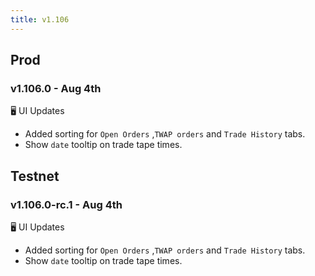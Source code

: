 ```yaml
---
title: v1.106
---
```

## Prod
### v1.106.0 - Aug 4th
🖥️  UI Updates 
* Added sorting for `Open Orders` ,`TWAP orders` and `Trade History` tabs.
* Show `date` tooltip on trade tape times.


## Testnet
### v1.106.0-rc.1 - Aug 4th
🖥️  UI Updates 
* Added sorting for `Open Orders` ,`TWAP orders` and `Trade History` tabs.
* Show `date` tooltip on trade tape times.

